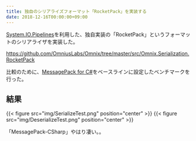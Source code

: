 ```yaml
---
title: 独自のシリアライズフォーマット「RocketPack」を実装する
date: 2018-12-16T00:00:00+09:00
---
```


[System.IO.Pipelines](https://blogs.msdn.microsoft.com/dotnet/2018/07/09/system-io-pipelines-high-performance-io-in-net/)を利用した、独自実装の「RocketPack」というフォーマットのシリアライザを実装した。

<https://github.com/OmniusLabs/Omnix/tree/master/src/Omnix.Serialization.RocketPack>

比較のために、[MessagePack for C#](https://github.com/neuecc/MessagePack-CSharp)をベースラインに設定したベンチマークを行った。

## 結果

{{< figure src="img/SerializeTest.png" position="center" >}}
{{< figure src="img/DeserializeTest.png" position="center" >}}

「MessagePack-CSharp」やはり凄い。。